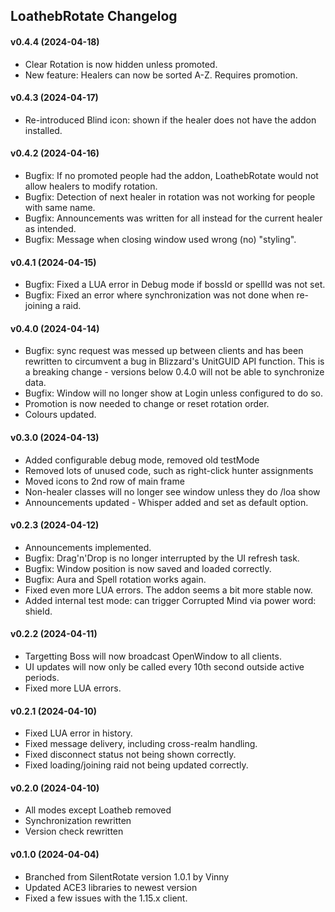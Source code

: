 ## LoathebRotate Changelog

#### v0.4.4 (2024-04-18)
- Clear Rotation is now hidden unless promoted.
- New feature: Healers can now be sorted A-Z. Requires promotion.

#### v0.4.3 (2024-04-17)
- Re-introduced Blind icon: shown if the healer does not have the addon installed.

#### v0.4.2 (2024-04-16)
- Bugfix: If no promoted people had the addon, LoathebRotate would not allow healers to modify rotation.
- Bugfix: Detection of next healer in rotation was not working for people with same name.
- Bugfix: Announcements was written for all instead for the current healer as intended.
- Bugfix: Message when closing window used wrong (no) "styling".

#### v0.4.1 (2024-04-15)
- Bugfix: Fixed a LUA error in Debug mode if bossId or spellId was not set.
- Bugfix: Fixed an error where synchronization was not done when re-joining a raid.

#### v0.4.0 (2024-04-14)
- Bugfix: sync request was messed up between clients and has been rewritten to
  circumvent a bug in Blizzard's UnitGUID API function.
  This is a breaking change - versions below 0.4.0 will not be able to synchronize data.
- Bugfix: Window will no longer show at Login unless configured to do so.
- Promotion is now needed to change or reset rotation order.
- Colours updated.

#### v0.3.0 (2024-04-13)
- Added configurable debug mode, removed old testMode
- Removed lots of unused code, such as right-click hunter assignments
- Moved icons to 2nd row of main frame
- Non-healer classes will no longer see window unless they do /loa show
- Announcements updated - Whisper added and set as default option.

#### v0.2.3 (2024-04-12)
- Announcements implemented.
- Bugfix: Drag'n'Drop is no longer interrupted by the UI refresh task.
- Bugfix: Window position is now saved and loaded correctly.
- Bugfix: Aura and Spell rotation works again.
- Fixed even more LUA errors. The addon seems a bit more stable now.
- Added internal test mode: can trigger Corrupted Mind via power word: shield.

#### v0.2.2 (2024-04-11)
- Targetting Boss will now broadcast OpenWindow to all clients.
- UI updates will now only be called every 10th second outside active periods.
- Fixed more LUA errors.

#### v0.2.1 (2024-04-10)
- Fixed LUA error in history.
- Fixed message delivery, including cross-realm handling.
- Fixed disconnect status not being shown correctly.
- Fixed loading/joining raid not being updated correctly.

#### v0.2.0 (2024-04-10)
- All modes except Loatheb removed
- Synchronization rewritten
- Version check rewritten

#### v0.1.0 (2024-04-04)
- Branched from SilentRotate version 1.0.1 by Vinny
- Updated ACE3 libraries to newest version
- Fixed a few issues with the 1.15.x client.
